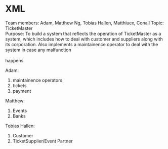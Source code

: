 # XML
Team members: Adam, Matthew Ng, Tobias Hallen, Matthiuex, Conall
Topic: TicketMaster <br />
Purpose: To build a system that reflects the operation of TicketMaster as a system, which includes how to deal with customer and suppliers along with its corporation. Also implements a maintainence operator to deal with the system in case any malfunction <br /><br />
happens. <br />

Adam:
1. maintainence operators
2. tickets
3. payment

Matthew:
1. Events
2. Banks

Tobias Hallen:
1. Customer
2. TicketSupplier/Event Partner

